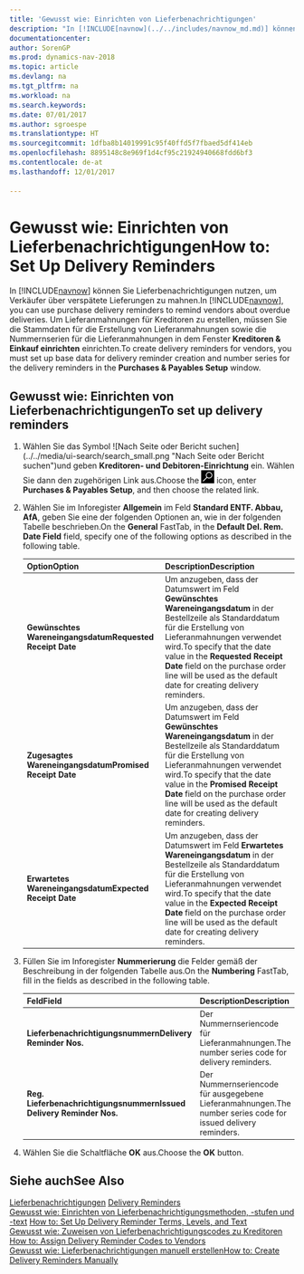 ```yaml
---
title: 'Gewusst wie: Einrichten von Lieferbenachrichtigungen'
description: "In [!INCLUDE[navnow](../../includes/navnow_md.md)] können Sie Lieferbenachrichtigungen nutzen, um Verkäufer über verspätete Lieferungen zu mahnen."
documentationcenter: 
author: SorenGP
ms.prod: dynamics-nav-2018
ms.topic: article
ms.devlang: na
ms.tgt_pltfrm: na
ms.workload: na
ms.search.keywords: 
ms.date: 07/01/2017
ms.author: sgroespe
ms.translationtype: HT
ms.sourcegitcommit: 1dfba8b14019991c95f40ffd5f7fbaed5df414eb
ms.openlocfilehash: 8895148c8e969f1d4cf95c21924940668fdd6bf3
ms.contentlocale: de-at
ms.lasthandoff: 12/01/2017

---
```

# <a name="how-to-set-up-delivery-reminders"></a><span data-ttu-id="8bfc1-103">Gewusst wie: Einrichten von Lieferbenachrichtigungen</span><span class="sxs-lookup"><span data-stu-id="8bfc1-103">How to: Set Up Delivery Reminders</span></span>
<span data-ttu-id="8bfc1-104">In [!INCLUDE[navnow](../../includes/navnow_md.md)] können Sie Lieferbenachrichtigungen nutzen, um Verkäufer über verspätete Lieferungen zu mahnen.</span><span class="sxs-lookup"><span data-stu-id="8bfc1-104">In [!INCLUDE[navnow](../../includes/navnow_md.md)], you can use purchase delivery reminders to remind vendors about overdue deliveries.</span></span> <span data-ttu-id="8bfc1-105">Um Lieferanmahnungen für Kreditoren zu erstellen, müssen Sie die Stammdaten für die Erstellung von Lieferanmahnungen sowie die Nummernserien für die Lieferanmahnungen in dem Fenster **Kreditoren & Einkauf einrichten** einrichten.</span><span class="sxs-lookup"><span data-stu-id="8bfc1-105">To create delivery reminders for vendors, you must set up base data for delivery reminder creation and number series for the delivery reminders in the **Purchases & Payables Setup** window.</span></span>  

## <a name="to-set-up-delivery-reminders"></a><span data-ttu-id="8bfc1-106">Gewusst wie: Einrichten von Lieferbenachrichtigungen</span><span class="sxs-lookup"><span data-stu-id="8bfc1-106">To set up delivery reminders</span></span>  

1.  <span data-ttu-id="8bfc1-107">Wählen Sie das Symbol ![Nach Seite oder Bericht suchen] (../../media/ui-search/search_small.png "Nach Seite oder Bericht  suchen")und geben **Kreditoren- und Debitoren-Einrichtung** ein. Wählen Sie dann den zugehörigen Link aus.</span><span class="sxs-lookup"><span data-stu-id="8bfc1-107">Choose the ![Search for Page or Report](../../media/ui-search/search_small.png "Search for Page or Report icon") icon, enter **Purchases & Payables Setup**, and then choose the related link.</span></span>  
2.  <span data-ttu-id="8bfc1-108">Wählen Sie im Inforegister **Allgemein** im Feld **Standard ENTF. Abbau, AfA**, geben Sie eine der folgenden Optionen an, wie in der folgenden Tabelle beschrieben.</span><span class="sxs-lookup"><span data-stu-id="8bfc1-108">On the **General** FastTab, in the **Default Del. Rem. Date Field** field, specify one of the following options as described in the following table.</span></span>  

    |<span data-ttu-id="8bfc1-109">Option</span><span class="sxs-lookup"><span data-stu-id="8bfc1-109">Option</span></span>|<span data-ttu-id="8bfc1-110">Description</span><span class="sxs-lookup"><span data-stu-id="8bfc1-110">Description</span></span>|  
    |----------------------------------|---------------------------------------|  
    |<span data-ttu-id="8bfc1-111">**Gewünschtes Wareneingangsdatum**</span><span class="sxs-lookup"><span data-stu-id="8bfc1-111">**Requested Receipt Date**</span></span>|<span data-ttu-id="8bfc1-112">Um anzugeben, dass der Datumswert im Feld **Gewünschtes Wareneingangsdatum** in der Bestellzeile als Standarddatum für die Erstellung von Lieferanmahnungen verwendet wird.</span><span class="sxs-lookup"><span data-stu-id="8bfc1-112">To specify that the date value in the **Requested Receipt Date** field on the purchase order line will be used as the default date for creating delivery reminders.</span></span>|  
    |<span data-ttu-id="8bfc1-113">**Zugesagtes Wareneingangsdatum**</span><span class="sxs-lookup"><span data-stu-id="8bfc1-113">**Promised Receipt Date**</span></span>|<span data-ttu-id="8bfc1-114">Um anzugeben, dass der Datumswert im Feld **Gewünschtes Wareneingangsdatum** in der Bestellzeile als Standarddatum für die Erstellung von Lieferanmahnungen verwendet wird.</span><span class="sxs-lookup"><span data-stu-id="8bfc1-114">To specify that the date value in the **Promised Receipt Date** field on the purchase order line will be used as the default date for creating delivery reminders.</span></span>|  
    |<span data-ttu-id="8bfc1-115">**Erwartetes Wareneingangsdatum**</span><span class="sxs-lookup"><span data-stu-id="8bfc1-115">**Expected Receipt Date**</span></span>|<span data-ttu-id="8bfc1-116">Um anzugeben, dass der Datumswert im Feld **Erwartetes Wareneingangsdatum** in der Bestellzeile als Standarddatum für die Erstellung von Lieferanmahnungen verwendet wird.</span><span class="sxs-lookup"><span data-stu-id="8bfc1-116">To specify that the date value in the **Expected Receipt Date** field on the purchase order line will be used as the default date for creating delivery reminders.</span></span>|  

3.  <span data-ttu-id="8bfc1-117">Füllen Sie im Inforegister **Nummerierung** die Felder gemäß der Beschreibung in der folgenden Tabelle aus.</span><span class="sxs-lookup"><span data-stu-id="8bfc1-117">On the **Numbering** FastTab, fill in the fields as described in the following table.</span></span>  

    |<span data-ttu-id="8bfc1-118">Feld</span><span class="sxs-lookup"><span data-stu-id="8bfc1-118">Field</span></span>|<span data-ttu-id="8bfc1-119">Description</span><span class="sxs-lookup"><span data-stu-id="8bfc1-119">Description</span></span>|  
    |---------------------------------|---------------------------------------|  
    |<span data-ttu-id="8bfc1-120">**Lieferbenachrichtigungsnummern**</span><span class="sxs-lookup"><span data-stu-id="8bfc1-120">**Delivery Reminder Nos.**</span></span>|<span data-ttu-id="8bfc1-121">Der Nummernseriencode für Lieferanmahnungen.</span><span class="sxs-lookup"><span data-stu-id="8bfc1-121">The number series code for delivery reminders.</span></span>|  
    |<span data-ttu-id="8bfc1-122">**Reg. Lieferbenachrichtigungsnummern**</span><span class="sxs-lookup"><span data-stu-id="8bfc1-122">**Issued Delivery Reminder Nos.**</span></span>|<span data-ttu-id="8bfc1-123">Der Nummernseriencode für ausgegebene Lieferanmahnungen.</span><span class="sxs-lookup"><span data-stu-id="8bfc1-123">The number series code for issued delivery reminders.</span></span>|  

4.  <span data-ttu-id="8bfc1-124">Wählen Sie die Schaltfläche **OK** aus.</span><span class="sxs-lookup"><span data-stu-id="8bfc1-124">Choose the **OK** button.</span></span>  

## <a name="see-also"></a><span data-ttu-id="8bfc1-125">Siehe auch</span><span class="sxs-lookup"><span data-stu-id="8bfc1-125">See Also</span></span>  
 <span data-ttu-id="8bfc1-126">[Lieferbenachrichtigungen](delivery-reminders.md) </span><span class="sxs-lookup"><span data-stu-id="8bfc1-126">[Delivery Reminders](delivery-reminders.md) </span></span>  
 <span data-ttu-id="8bfc1-127">[Gewusst wie: Einrichten von Lieferbenachrichtigungsmethoden, -stufen und -text](how-to-set-up-delivery-reminder-terms-levels-and-text.md) </span><span class="sxs-lookup"><span data-stu-id="8bfc1-127">[How to: Set Up Delivery Reminder Terms, Levels, and Text](how-to-set-up-delivery-reminder-terms-levels-and-text.md) </span></span>  
 <span data-ttu-id="8bfc1-128">[Gewusst wie: Zuweisen von Lieferbenachrichtigungscodes zu Kreditoren](how-to-assign-delivery-reminder-codes-to-vendors.md) </span><span class="sxs-lookup"><span data-stu-id="8bfc1-128">[How to: Assign Delivery Reminder Codes to Vendors](how-to-assign-delivery-reminder-codes-to-vendors.md) </span></span>  
 [<span data-ttu-id="8bfc1-129">Gewusst wie: Lieferbenachrichtigungen manuell erstellen</span><span class="sxs-lookup"><span data-stu-id="8bfc1-129">How to: Create Delivery Reminders Manually</span></span>](how-to-create-delivery-reminders-manually.md)

